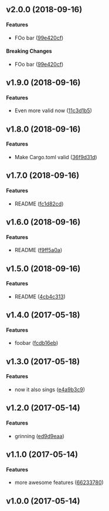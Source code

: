 <a name="v2.0.0"></a>
## v2.0.0 (2018-09-16)


#### Features

*   FOo bar ([99e420cf](99e420cf))

#### Breaking Changes

*   FOo bar ([99e420cf](99e420cf))



<a name="v1.9.0"></a>
## v1.9.0 (2018-09-16)


#### Features

*   Even more valid now ([11c3d1b5](11c3d1b5))



<a name="v1.8.0"></a>
## v1.8.0 (2018-09-16)


#### Features

*   Make Cargo.toml valid ([36f9d31d](36f9d31d))



<a name="v1.7.0"></a>
## v1.7.0 (2018-09-16)


#### Features

*   README ([fc1d82cd](fc1d82cd))



<a name="v1.6.0"></a>
## v1.6.0 (2018-09-16)


#### Features

*   README ([f9ff5a0a](f9ff5a0a))



<a name="v1.5.0"></a>
## v1.5.0 (2018-09-16)


#### Features

*   README ([4cb4c313](4cb4c313))



<a name="v1.4.0"></a>
## v1.4.0 (2017-05-18)


#### Features

*   foobar ([fcdb16eb](fcdb16eb))



<a name="v1.3.0"></a>
## v1.3.0 (2017-05-18)


#### Features

*   now it also sings ([e4a9b3c9](e4a9b3c9))



<a name="v1.2.0"></a>
## v1.2.0 (2017-05-14)


#### Features

*   grinning ([ed9d9eaa](ed9d9eaa))



<a name="v1.1.0"></a>
## v1.1.0 (2017-05-14)


#### Features

*   more awesome features ([66233780](66233780))



<a name="v1.0.0"></a>
## v1.0.0 (2017-05-14)




